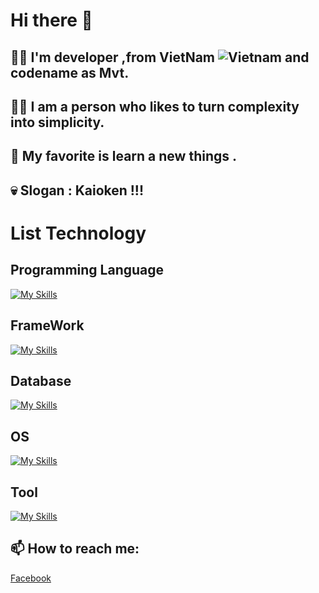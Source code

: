 # Hi there 👋
## 🙋‍♂️ I'm developer ,from VietNam ![Vietnam](https://raw.githubusercontent.com/stevenrskelton/flag-icon/master/png/16/country-4x3/vn.png "Vietnam") and codename as Mvt.
## 💁‍♂️ I am a person who likes to turn complexity into simplicity.
## 💋 My favorite is learn a new things .
## 💀 Slogan : Kaioken !!!
# List Technology
## Programming Language
[![My Skills](https://skillicons.dev/icons?i=c,cs,html,css,js,java,kotlin&theme=light)](https://skillicons.dev)
## FrameWork
[![My Skills](https://skillicons.dev/icons?i=bootstrap,nodejs,react&theme=light)](https://skillicons.dev)
## Database
[![My Skills](https://skillicons.dev/icons?i=mysql,mongodb&theme=light)](https://skillicons.dev)
## OS
[![My Skills](https://skillicons.dev/icons?i=linux&theme=light)](https://skillicons.dev)
## Tool
[![My Skills](https://skillicons.dev/icons?i=git,gitlab,jenkins,docker&theme=light)](https://skillicons.dev)
## 📫 How to reach me:
[Facebook](https://www.facebook.com/sieuphammaitien594)
